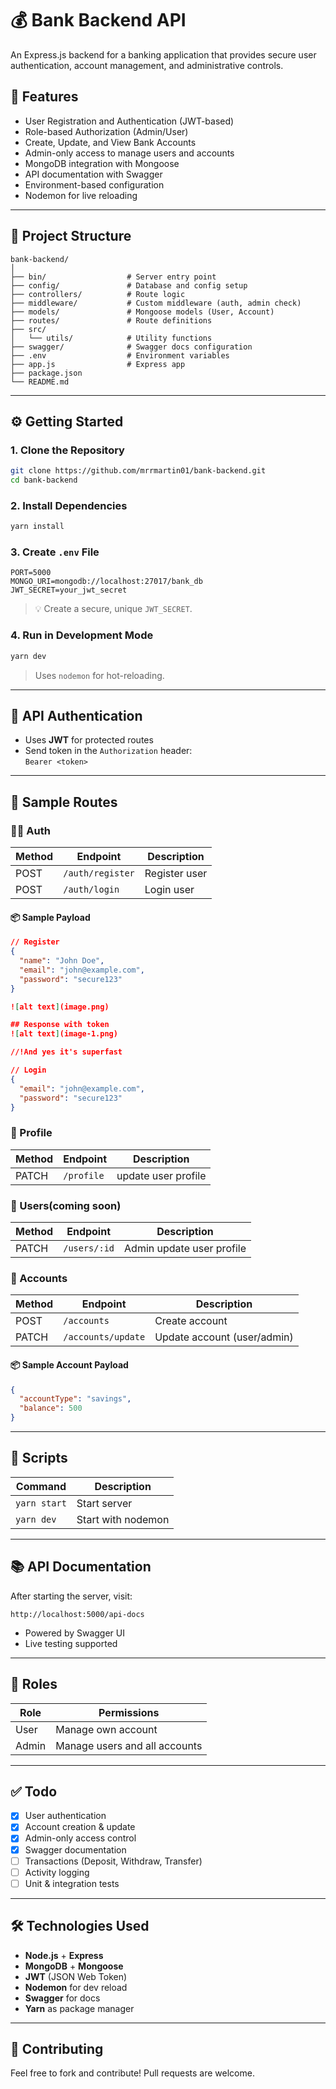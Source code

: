 
# 💰 Bank Backend API

An Express.js backend for a banking application that provides secure user authentication, account management, and administrative controls.

## 🚀 Features

- User Registration and Authentication (JWT-based)
- Role-based Authorization (Admin/User)
- Create, Update, and View Bank Accounts
- Admin-only access to manage users and accounts
- MongoDB integration with Mongoose
- API documentation with Swagger
- Environment-based configuration
- Nodemon for live reloading

---

## 📁 Project Structure

```
bank-backend/
│
├── bin/                  # Server entry point
├── config/               # Database and config setup
├── controllers/          # Route logic
├── middleware/           # Custom middleware (auth, admin check)
├── models/               # Mongoose models (User, Account)
├── routes/               # Route definitions
├── src/
│   └── utils/            # Utility functions
├── swagger/              # Swagger docs configuration
├── .env                  # Environment variables
├── app.js                # Express app
├── package.json
└── README.md
```

---

## ⚙️ Getting Started

### 1. Clone the Repository

```bash
git clone https://github.com/mrrmartin01/bank-backend.git
cd bank-backend
```

### 2. Install Dependencies

```bash
yarn install
```

### 3. Create `.env` File

```env
PORT=5000
MONGO_URI=mongodb://localhost:27017/bank_db
JWT_SECRET=your_jwt_secret
```

> 💡 Create a secure, unique `JWT_SECRET`.

### 4. Run in Development Mode

```bash
yarn dev
```

> Uses `nodemon` for hot-reloading.

---

## 🔐 API Authentication

- Uses **JWT** for protected routes
- Send token in the `Authorization` header:  
  `Bearer <token>`

---

## 🧪 Sample Routes

### 🧍‍♂️ Auth

| Method | Endpoint         | Description       |
|--------|------------------|-------------------|
| POST   | `/auth/register` | Register user     |
| POST   | `/auth/login`    | Login user        |

#### 📦 Sample Payload

```json
// Register
{
  "name": "John Doe",
  "email": "john@example.com",
  "password": "secure123"
}

![alt text](image.png)

## Response with token
![alt text](image-1.png)

//!And yes it's superfast 

// Login
{
  "email": "john@example.com",
  "password": "secure123"
}
```

### 👤 Profile

| Method | Endpoint         | Description                |
|--------|------------------|----------------------------|
| PATCH  | `/profile`       | update user profile        |


### 👤 Users(coming soon)

| Method | Endpoint         | Description                |
|--------|------------------|----------------------------|
| PATCH  | `/users/:id`     | Admin update user profile  |


### 🏦 Accounts

| Method | Endpoint           | Description                 |
|--------|--------------------|-----------------------------|
| POST   | `/accounts`        | Create account              |
| PATCH  | `/accounts/update` | Update account (user/admin) |



#### 📦 Sample Account Payload

```json
{
  "accountType": "savings",
  "balance": 500
}
```

---

## 🧰 Scripts

| Command       | Description         |
|---------------|---------------------|
| `yarn start`  | Start server        |
| `yarn dev`    | Start with nodemon  |

---

## 📚 API Documentation

After starting the server, visit:

```
http://localhost:5000/api-docs
```

- Powered by Swagger UI
- Live testing supported

---

## 🔐 Roles

| Role  | Permissions                                   |
|-------|-----------------------------------------------|
| User  | Manage own account                            |
| Admin | Manage users and all accounts                 |

---

## ✅ Todo

- [x] User authentication
- [x] Account creation & update
- [x] Admin-only access control
- [x] Swagger documentation
- [ ] Transactions (Deposit, Withdraw, Transfer)
- [ ] Activity logging
- [ ] Unit & integration tests

---

## 🛠️ Technologies Used

- **Node.js** + **Express**
- **MongoDB** + **Mongoose**
- **JWT** (JSON Web Token)
- **Nodemon** for dev reload
- **Swagger** for docs
- **Yarn** as package manager

---

## 🤝 Contributing

Feel free to fork and contribute! Pull requests are welcome.

